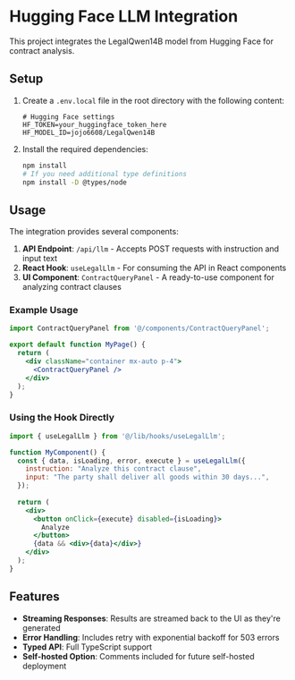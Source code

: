 # Hugging Face LLM Integration

This project integrates the LegalQwen14B model from Hugging Face for contract analysis.

## Setup

1. Create a `.env.local` file in the root directory with the following content:
   ```
   # Hugging Face settings
   HF_TOKEN=your_huggingface_token_here
   HF_MODEL_ID=jojo6608/LegalQwen14B
   ```

2. Install the required dependencies:
   ```bash
   npm install
   # If you need additional type definitions
   npm install -D @types/node
   ```

## Usage

The integration provides several components:

1. **API Endpoint**: `/api/llm` - Accepts POST requests with instruction and input text
2. **React Hook**: `useLegalLlm` - For consuming the API in React components
3. **UI Component**: `ContractQueryPanel` - A ready-to-use component for analyzing contract clauses

### Example Usage

```jsx
import ContractQueryPanel from '@/components/ContractQueryPanel';

export default function MyPage() {
  return (
    <div className="container mx-auto p-4">
      <ContractQueryPanel />
    </div>
  );
}
```

### Using the Hook Directly

```jsx
import { useLegalLlm } from '@/lib/hooks/useLegalLlm';

function MyComponent() {
  const { data, isLoading, error, execute } = useLegalLlm({
    instruction: "Analyze this contract clause",
    input: "The party shall deliver all goods within 30 days...",
  });
  
  return (
    <div>
      <button onClick={execute} disabled={isLoading}>
        Analyze
      </button>
      {data && <div>{data}</div>}
    </div>
  );
}
```

## Features

- **Streaming Responses**: Results are streamed back to the UI as they're generated
- **Error Handling**: Includes retry with exponential backoff for 503 errors
- **Typed API**: Full TypeScript support
- **Self-hosted Option**: Comments included for future self-hosted deployment 